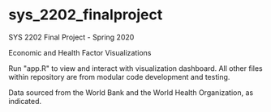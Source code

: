 # sys_2202_finalproject
SYS 2202 Final Project - Spring 2020

Economic and Health Factor Visualizations

Run "app.R" to view and interact with visualization dashboard. 
All other files within repository are from modular code development and testing.

Data sourced from the World Bank and the World Health Organization, as indicated.
